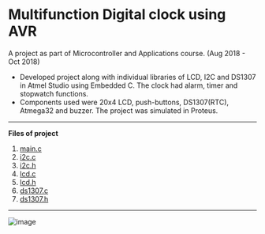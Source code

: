 # Multifunction Digital clock using AVR
A project as part of Microcontroller and Applications course. (Aug 2018 - Oct 2018)
 - Developed project along with individual libraries of LCD, I2C and DS1307 in Atmel Studio using Embedded C. The clock had alarm, timer and stopwatch functions.
 - Components used were 20x4 LCD, push-buttons, DS1307(RTC), Atmega32 and buzzer. The project was simulated in Proteus.

---
**Files of project**
 
 1. [main.c](PROJ/PROJ.c)
 2. [i2c.c](PROJ/i2c.c)
 3. [i2c.h](PROJ/i2c.h)
 4. [lcd.c](PROJ/lcd.c)
 5. [lcd.h](PROJ/lcd.h)
 6. [ds1307.c](PROJ/ds1307.c)
 7. [ds1307.h](PROJ/ds1307.h)
---
![image](https://user-images.githubusercontent.com/40416883/197306756-cce223ca-9bd4-4c35-a7fa-72039dea60e0.png)

